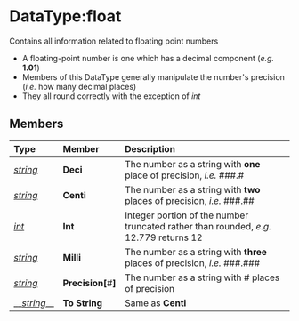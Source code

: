 # DataType:float

Contains all information related to floating point numbers

* A floating-point number is one which has a decimal component \(_e.g._ **1.01**\)
* Members of this DataType generally manipulate the number's precision \(_i.e._ how many decimal places\)
* They all round correctly with the exception of _int_

## Members

| **Type** | **Member** | **Description** |
| :--- | :--- | :--- |
| [_string_](datatype-string.md) | **Deci** | The number as a string with **one** place of precision, _i.e._ \#\#\#.\# |
| [_string_](datatype-string.md) | **Centi** | The number as a string with **two** places of precision, _i.e._ \#\#\#.\#\# |
| [_int_](datatype-int.md) | **Int** | Integer portion of the number truncated rather than rounded, _e.g._ 12.779 returns 12 |
| [_string_](datatype-string.md) | **Milli** | The number as a string with **three** places of precision, _i.e._ \#\#\#.\#\#\# |
| [_string_](datatype-string.md) | **Precision\[**\#**\]** | The number as a string with \# places of precision |
| \_\_[_string_](datatype-string.md)\_\_ | **To String** | Same as **Centi** |

